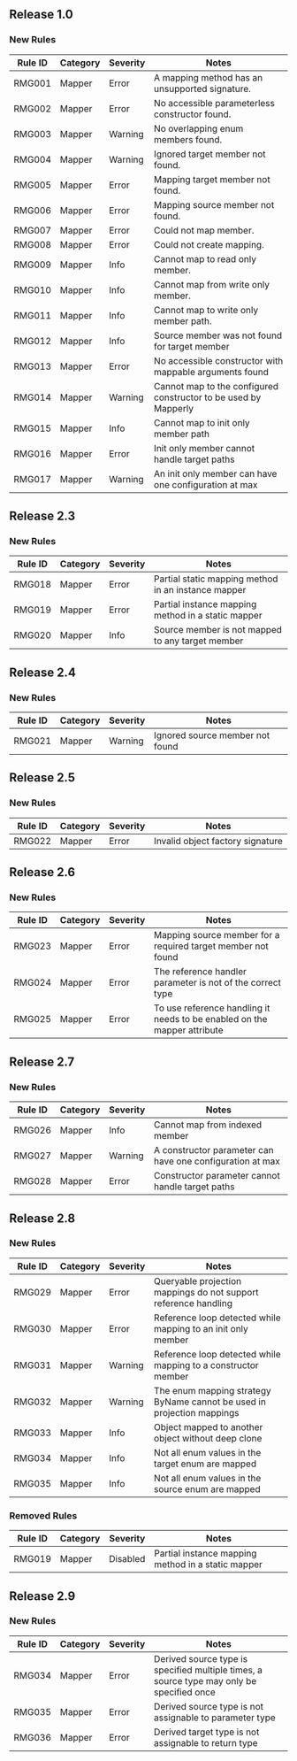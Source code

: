 ## Release 1.0

### New Rules

Rule ID | Category | Severity | Notes
--------|----------|----------|--------------------
RMG001  | Mapper   | Error    | A mapping method has an unsupported signature.
RMG002  | Mapper   | Error    | No accessible parameterless constructor found.
RMG003  | Mapper   | Warning  | No overlapping enum members found.
RMG004  | Mapper   | Warning  | Ignored target member not found.
RMG005  | Mapper   | Error    | Mapping target member not found.
RMG006  | Mapper   | Error    | Mapping source member not found.
RMG007  | Mapper   | Error    | Could not map member.
RMG008  | Mapper   | Error    | Could not create mapping.
RMG009  | Mapper   | Info     | Cannot map to read only member.
RMG010  | Mapper   | Info     | Cannot map from write only member.
RMG011  | Mapper   | Info     | Cannot map to write only member path.
RMG012  | Mapper   | Info     | Source member was not found for target member
RMG013  | Mapper   | Error    | No accessible constructor with mappable arguments found
RMG014  | Mapper   | Warning  | Cannot map to the configured constructor to be used by Mapperly
RMG015  | Mapper   | Info     | Cannot map to init only member path
RMG016  | Mapper   | Error    | Init only member cannot handle target paths
RMG017  | Mapper   | Warning  | An init only member can have one configuration at max

## Release 2.3

### New Rules

Rule ID | Category | Severity | Notes
--------|----------|----------|--------------------
RMG018  | Mapper   | Error    | Partial static mapping method in an instance mapper
RMG019  | Mapper   | Error    | Partial instance mapping method in a static mapper
RMG020  | Mapper   | Info     | Source member is not mapped to any target member

## Release 2.4

### New Rules

Rule ID | Category | Severity | Notes
--------|----------|----------|--------------------
RMG021  | Mapper   | Warning  | Ignored source member not found

## Release 2.5

### New Rules

Rule ID | Category | Severity | Notes
--------|----------|----------|--------------------
RMG022  | Mapper   | Error    | Invalid object factory signature

## Release 2.6

### New Rules

Rule ID | Category | Severity | Notes
--------|----------|----------|--------------------
RMG023  | Mapper   | Error    | Mapping source member for a required target member not found
RMG024  | Mapper   | Error    | The reference handler parameter is not of the correct type
RMG025  | Mapper   | Error    | To use reference handling it needs to be enabled on the mapper attribute

## Release 2.7

### New Rules

Rule ID | Category | Severity | Notes
--------|----------|----------|-------
RMG026  | Mapper   | Info     | Cannot map from indexed member
RMG027  | Mapper   | Warning  | A constructor parameter can have one configuration at max
RMG028  | Mapper   | Error    | Constructor parameter cannot handle target paths

## Release 2.8

### New Rules

Rule ID | Category | Severity | Notes
--------|----------|----------|-------
RMG029  | Mapper   | Error    | Queryable projection mappings do not support reference handling
RMG030  | Mapper   | Error    | Reference loop detected while mapping to an init only member
RMG031  | Mapper   | Warning  | Reference loop detected while mapping to a constructor member
RMG032  | Mapper   | Warning  | The enum mapping strategy ByName cannot be used in projection mappings
RMG033  | Mapper   | Info     | Object mapped to another object without deep clone
RMG034  | Mapper   | Info  	  | Not all enum values in the target enum are mapped
RMG035  | Mapper   | Info     | Not all enum values in the source enum are mapped

### Removed Rules

Rule ID | Category | Severity | Notes
--------|----------|----------|-------
RMG019  | Mapper   | Disabled | Partial instance mapping method in a static mapper

## Release 2.9

### New Rules

Rule ID | Category | Severity | Notes
--------|----------|----------|-------
RMG034  | Mapper   | Error    | Derived source type is specified multiple times, a source type may only be specified once
RMG035  | Mapper   | Error    | Derived source type is not assignable to parameter type
RMG036  | Mapper   | Error    | Derived target type is not assignable to return type
